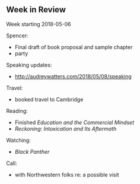 ## Week in Review

Week starting 2018-05-06

Spencer: 
* Final draft of book proposal and sample chapter
* party

Speaking updates:
* http://audreywatters.com/2018/05/08/speaking

Travel:
* booked travel to Cambridge

Reading:
* Finished *Education and the Commercial Mindset*
* *Reckoning: Intoxication and Its Aftermath*

Watching:
* *Black Panther*

Call:
* with Northwestern folks re: a possible visit

